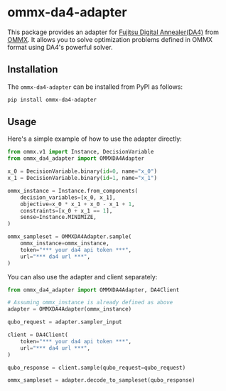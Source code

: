 # ommx-da4-adapter
This package provides an adapter for [Fujitsu Digital Annealer(DA4)](https://www.fujitsu.com/jp/digitalannealer/) from [OMMX](https://github.com/Jij-Inc/ommx). It allows you to solve optimization problems defined in OMMX format using DA4's powerful solver.

## Installation
The `ommx-da4-adapter` can be installed from PyPI as follows:

```bash
pip install ommx-da4-adapter
```

## Usage
Here's a simple example of how to use the adapter directly:

```python
from ommx.v1 import Instance, DecisionVariable
from ommx_da4_adapter import OMMXDA4Adapter

x_0 = DecisionVariable.binary(id=0, name="x_0")
x_1 = DecisionVariable.binary(id=1, name="x_1")

ommx_instance = Instance.from_components(
    decision_variables=[x_0, x_1],
    objective=x_0 * x_1 + x_0 - x_1 + 1,
    constraints=[x_0 + x_1 == 1],
    sense=Instance.MINIMIZE,
)

ommx_sampleset = OMMXDA4Adapter.sample(
    ommx_instance=ommx_instance,
    token="*** your da4 api token ***",
    url="*** da4 url ***",
)
```

You can also use the adapter and client separately:

```python
from ommx_da4_adapter import OMMXDA4Adapter, DA4Client

# Assuming ommx_instance is already defined as above
adapter = OMMXDA4Adapter(ommx_instance)

qubo_request = adapter.sampler_input

client = DA4Client(
    token="*** your da4 api token ***",
    url="*** da4 url ***",
)

qubo_response = client.sample(qubo_request=qubo_request)

ommx_sampleset = adapter.decode_to_sampleset(qubo_response)
```

